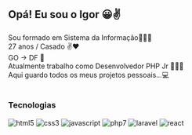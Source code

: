 ## Opá! Eu sou o Igor 😀✌️
Sou formado em Sistema da Informação👨🏻‍🎓<br/>
27 anos / Casado ✌️❤️ <br/>
GO -> DF 📍<br/>
Atualmente trabalho como Desenvolvedor PHP Jr 👨🏻‍💻<br/>
Aqui guardo todos os meus projetos pessoais...💻<br/>
<div style="display: inline-block;">
        <h3>Tecnologias</h3>
        <img align="center" alt="html5" src="https://img.shields.io/badge/HTML5-E34F26?style=for-the-badge&logo=html5&logoColor=white" />
        <img align="center" alt="css3" src="https://img.shields.io/badge/CSS3-1572B6?style=for-the-badge&logo=css3&logoColor=white" />
        <img align="center" alt="javascript" src="https://img.shields.io/badge/JavaScript-F7DF1E?style=for-the-badge&logo=javascript&logoColor=black" />
        <img align="center" alt="php7" src="https://img.shields.io/badge/PHP-777BB4?style=for-the-badge&logo=php&logoColor=white" />
        <img align="center" alt="laravel" src="https://img.shields.io/badge/Laravel-FF2D20?style=for-the-badge&logo=laravel&logoColor=white" />
        <img align="center" alt="react" src="https://img.shields.io/badge/React-20232A?style=for-the-badge&logo=react&logoColor=61DAFB" />
</div><br/>
<!-- <h3>Contatos:</h3>
[![Whatsapp](https://img.shields.io/badge/WhatsApp-25D366?style=for-the-badge&logo=whatsapp&logoColor=white)](https://api.whatsapp.com/send?phone=5561995978558&text=Ol%C3%A1.%20vi%20seu%20repositorio%20no%20github.)
[![Instagram](https://img.shields.io/badge/Instagram-E4405F?style=for-the-badge&logo=instagram&logoColor=white)](https://instagram.com/igoor_goomes?igshid=ZmZhODViOGI=) -->


<!-- <div style="display: inline-block;">
        Jogos <br/>
        </div> -->
<!-- ![igoor-goomes GitHub stats](https://github-readme-stats.vercel.app/api?username=igoor-goomes&show_icons=true&theme=solarized-dark) -->
